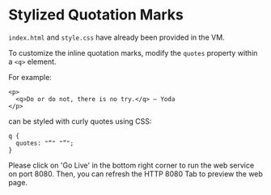 # Stylized Quotation Marks

`index.html` and `style.css` have already been provided in the VM.

To customize the inline quotation marks, modify the `quotes` property within a `<q>` element.

For example:

```
<p>
  <q>Do or do not, there is no try.</q> – Yoda
</p>
```

can be styled with curly quotes using CSS:

```
q {
  quotes: "“" "”";
}
```

Please click on 'Go Live' in the bottom right corner to run the web service on port 8080. Then, you can refresh the HTTP 8080 Tab to preview the web page.
